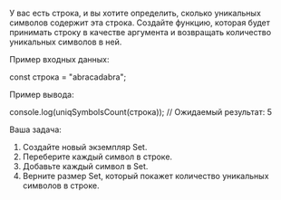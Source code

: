 У вас есть строка, и вы хотите определить, сколько уникальных символов содержит эта строка.
Создайте функцию, которая будет принимать строку в качестве аргумента и возвращать количество уникальных символов в ней.

Пример входных данных:

const строка = "abracadabra";

Пример вывода:

console.log(uniqSymbolsCount(строка)); // Ожидаемый результат: 5

Ваша задача:

1) Создайте новый экземпляр Set.
2) Переберите каждый символ в строке.
3) Добавьте каждый символ в Set.
4) Верните размер Set, который покажет количество уникальных символов в строке.

